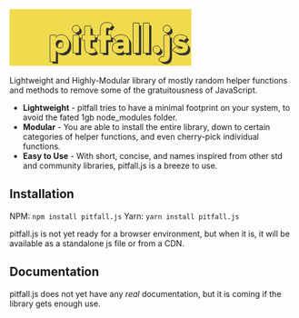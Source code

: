 ![pitfall.js logo](https://github.com/canarado/pitfall.js/blob/master/assets/pitfall_logo.png)

Lightweight and Highly-Modular library of mostly random helper functions and methods to remove some of the gratuitousness of JavaScript.

* **Lightweight** - pitfall tries to have a minimal footprint on your system, to avoid the fated 1gb node_modules folder.
* **Modular** - You are able to install the entire library, down to certain categories of helper functions, and even cherry-pick individual functions.
* **Easy to Use** - With short, concise, and names inspired from other std and community libraries, pitfall.js is a breeze to use.

## Installation

NPM: `npm install pitfall.js`
Yarn: `yarn install pitfall.js`

pitfall.js is not yet ready for a browser environment, but when it is, it will be available as a standalone js file or from a CDN.

## Documentation

pitfall.js does not yet have any *real* documentation, but it is coming if the library gets enough use.